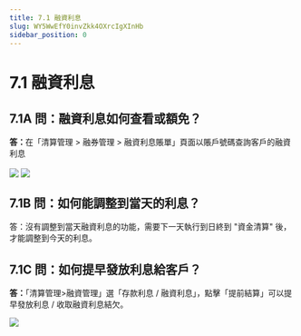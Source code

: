 ```yaml
---
title: 7.1 融資利息
slug: WY5WwEfY0invZkk4OXrcIgXInHb
sidebar_position: 0
---
```



# 7.1 融資利息

## 7.1A 問：融資利息如何查看或額免？

<b>答：</b>在「清算管理 &gt; 融券管理 &gt; 融資利息賬單」頁面以賬戶號碼查詢客戶的融資利息

<img src="/assets/EcCEbfej8o7UdsxCyTlcodl5n2c.png" src-width="2498" src-height="1384" align="center"/>

<img src="/assets/ONLFbyzGQokfcyxEhM7c4Wjpnyg.png" src-width="2154" src-height="1360" align="center"/>

## 7.1B 問：如何能調整到當天的利息？

答：沒有調整到當天融資利息的功能，需要下一天執行到日終到 "資金清算" 後，才能調整到今天的利息。

## 7.1C 問：如何提早發放利息給客戶？

<b>答：</b>「清算管理&gt;融資管理」選「存款利息 / 融資利息」，點擊「提前結算」可以提早發放利息 / 收取融資利息結欠。

<img src="/assets/Iu0Ebc3DhoXpfRxzveMc5wponvg.png" src-width="2682" src-height="1412" align="center"/>

